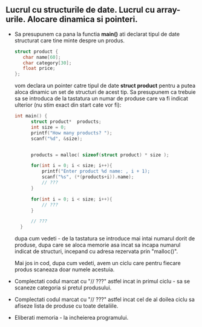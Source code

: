 ## Lucrul cu structurile de date. Lucrul cu array-urile. Alocare dinamica si pointeri.


* Sa presupunem ca pana la functia **main()** ati declarat tipul de date structurat care tine minte despre un produs. 
  ```c
  struct product {
     char name[60];
     char category[30];
     float price;
  };
  ``` 
  vom declara un pointer catre tipul de date **struct product** pentru a putea aloca dinamic un set de structuri de acest tip.
  Sa presupunem ca trebuie sa se introduca de la tastatura un numar de produse care va fi indicat ulterior (nu stim exact din start cate vor fi):
  ```c
  int main() {
        struct product*  products;
        int size = 0;
        printf("How many products? ");
        scanf("%d", &size);


        products = malloc( sizeof(struct product) * size );

        for(int i = 0; i < size; i++){
            printf("Enter product %d name: , i + 1);
            scanf("%s", (*(products+i)).name);
            // ???
        }

        for(int i = 0; i < size; i++){
            // ???
        }

        // ???
    }
  ```
  dupa cum vedeti - de la tastatura se introduce mai intai numarul dorit de produse, dupa care se aloca memorie asa incat sa incapa numarul indicat de structuri, incepand cu adresa rezervata prin "malloc()".

  Mai jos in cod, dupa cum vedeti, avem un ciclu care pentru fiecare produs scaneaza doar numele acestuia.  


* Complectati codul marcat cu "// ???" astfel incat in primul ciclu - sa se scaneze categoria si pretul produsului.
* Complectati codul marcat cu "// ???" astfel incat cel de al doilea ciclu sa afiseze lista de produse cu toate detaliile.
* Eliberati memoria - la incheierea programului.